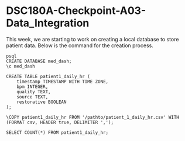 # DSC180A-Checkpoint-A03-Data_Integration

This week, we are starting to work on creating a local database to store patient data. Below is the command for the creation process.<br>
```
psql
CREATE DATABASE med_dash;
\c med_dash
```

```
CREATE TABLE patient1_daily_hr (
    timestamp TIMESTAMP WITH TIME ZONE,
    bpm INTEGER,
    quality TEXT,
    source TEXT,
    restorative BOOLEAN
);
```

```
\COPY patient1_daily_hr FROM '/pathto/patient_1_daily_hr.csv' WITH (FORMAT csv, HEADER true, DELIMITER ',');
```

```
SELECT COUNT(*) FROM patient1_daily_hr;
```
